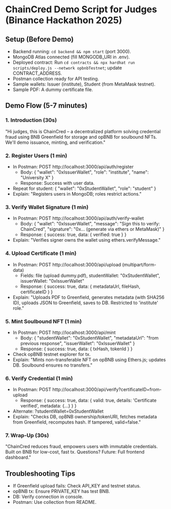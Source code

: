 # ChainCred Demo Script for Judges (Binance Hackathon 2025)

## Setup (Before Demo)
- Backend running: `cd backend && npm start` (port 3000).
- MongoDB Atlas connected (fill MONGODB_URI in .env).
- Deployed contract: Run `cd contracts && npx hardhat run scripts/deploy.js --network opbnbTestnet`; update CONTRACT_ADDRESS.
- Postman collection ready for API testing.
- Sample wallets: Issuer (institute), Student (from MetaMask testnet).
- Sample PDF: A dummy certificate file.

## Demo Flow (5-7 minutes)
### 1. Introduction (30s)
"Hi judges, this is ChainCred – a decentralized platform solving credential fraud using BNB Greenfield for storage and opBNB for soulbound NFTs. We'll demo issuance, minting, and verification."

### 2. Register Users (1 min)
- In Postman: POST http://localhost:3000/api/auth/register
  - Body: { "wallet": "0xIssuerWallet", "role": "institute", "name": "University X" }
  - Response: Success with user data.
- Repeat for student: { "wallet": "0xStudentWallet", "role": "student" }
- Explain: "Registers users in MongoDB; roles restrict actions."

### 3. Verify Wallet Signature (1 min)
- In Postman: POST http://localhost:3000/api/auth/verify-wallet
  - Body: { "wallet": "0xIssuerWallet", "message": "Sign this to verify: ChainCred", "signature": "0x... (generate via ethers or MetaMask)" }
  - Response: { success: true, data: { verified: true } }
- Explain: "Verifies signer owns the wallet using ethers.verifyMessage."

### 4. Upload Certificate (1 min)
- In Postman: POST http://localhost:3000/api/upload (multipart/form-data)
  - Fields: file (upload dummy.pdf), studentWallet: "0xStudentWallet", issuerWallet: "0xIssuerWallet"
  - Response: { success: true, data: { metadataUrl, fileHash, certificateID } }
- Explain: "Uploads PDF to Greenfield, generates metadata (with SHA256 ID), uploads JSON to Greenfield, saves to DB. Restricted to 'institute' role."

### 5. Mint Soulbound NFT (1 min)
- In Postman: POST http://localhost:3000/api/mint
  - Body: { "studentWallet": "0xStudentWallet", "metadataUrl": "from previous response", "issuerWallet": "0xIssuerWallet" }
  - Response: { success: true, data: { txHash, tokenId } }
- Check opBNB testnet explorer for tx.
- Explain: "Mints non-transferable NFT on opBNB using Ethers.js; updates DB. Soulbound ensures no transfers."

### 6. Verify Credential (1 min)
- In Postman: POST http://localhost:3000/api/verify?certificateID=from-upload
  - Response: { success: true, data: { valid: true, details: 'Certificate verified', metadata: {...} } }
- Alternate: ?studentWallet=0xStudentWallet
- Explain: "Checks DB, opBNB ownership/tokenURI, fetches metadata from Greenfield, recomputes hash. If tampered, valid=false."

### 7. Wrap-Up (30s)
"ChainCred reduces fraud, empowers users with immutable credentials. Built on BNB for low-cost, fast tx. Questions? Future: Full frontend dashboard."

## Troubleshooting Tips
- If Greenfield upload fails: Check API_KEY and testnet status.
- opBNB tx: Ensure PRIVATE_KEY has test BNB.
- DB: Verify connection in console.
- Postman: Use collection from README.
